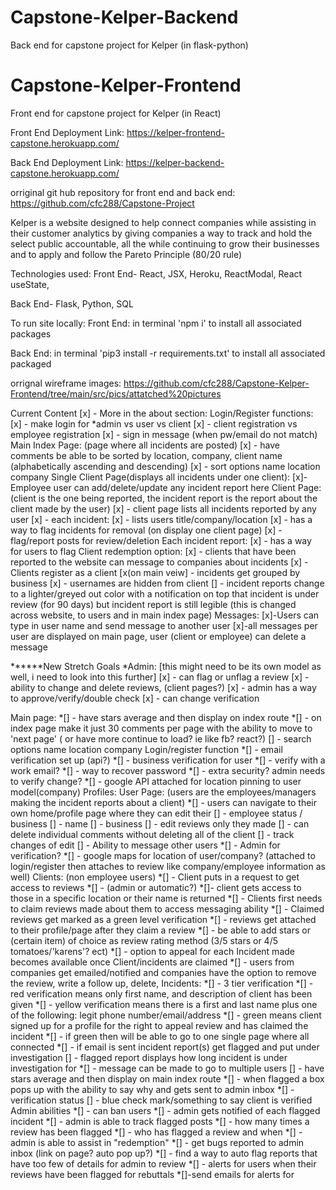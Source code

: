 # Capstone-Kelper-Backend
Back end for capstone project for Kelper (in flask-python)

# Capstone-Kelper-Frontend
Front end for capstone project for Kelper (in React)


Front End Deployment Link:
https://kelper-frontend-capstone.herokuapp.com/

Back End Deployment Link:
https://kelper-backend-capstone.herokuapp.com/

orriginal git hub repository for front end and back end:
https://github.com/cfc288/Capstone-Project


Kelper is a website designed to help connect companies while assisting in their customer analytics by giving companies a way to track and hold the select public accountable, all the while continuing to grow their businesses and to apply and follow the Pareto Principle (80/20 rule)


Technologies used:
Front End-
React, JSX, Heroku, ReactModal, React useState,

Back End-
Flask, Python, SQL






To run site locally:
Front End:
in terminal 'npm i' to install all associated packages

Back End:
in terminal 'pip3 install -r requirements.txt' to install all associated packaged 



orrignal wireframe images:
https://github.com/cfc288/Capstone-Kelper-Frontend/tree/main/src/pics/attatched%20pictures







Current Content
[x] - More in the about section:
Login/Register functions:
[x] - make login for *admin vs user vs client
[x] - client registration vs employee registration
[x] - sign in message (when pw/email do not match)
Main Index Page:
(page where all incidents are posted)
[x] - have comments be able to be sorted by location, company, client name (alphabetically ascending and descending)
[x] - sort options
name
location
company
Single Client Page(displays all incidents under one client):
[x]-Employee user can add/delete/update any incident report here
Client Page:
(client is the one being reported, the incident report is the report about the client made by the user)
[x] - client page lists all incidents reported by any user
[x] - each incident:
[x] - lists users title/company/location
[x] - has a way to flag incidents for removal (on display one client page)
[x] - flag/report posts for review/deletion
Each incident report:
[x] - has a way for users to flag
Client redemption option:
[x] - clients that have been reported to the website can
message to companies about incidents
[x] - Clients register as a client
[x(on main veiw] - incidents get grouped by business
[x] - usernames are hidden from client
[] - incident reports change to a lighter/greyed out color with a notification on top that incident is under review (for 90 days) but incident report is still legible (this is changed across website, to users and in main index page)
Messages:
[x]-Users can type in user name and send message to another user
[x]-all messages per user are displayed on main page, user (client or employee) can delete a message





******New Stretch Goals
*Admin: [this might need to be its own model as well, i need to look into this further]
[x] - can flag or unflag a review
[x] - ability to change and delete reviews, (client pages?)
[x] - admin has a way to approve/verify/double check
[x] - can change verification


Main page:
*[] - have stars average and then display on index route
*[] - on index page make it just 30 comments per page with the ability to move to 'next page' ( or have more continue to load? ie like fb? react?)
[] - search options
name
location
company
Login/register function
*[] - email verification set up (api?)
*[] - business verification for user
*[] - verify with a work email?
*[] - way to recover password
*[] - extra security? admin needs to verify change?
*[] - google API attached for location pinning to user model(company)
Profiles:
User Page:
(users are the employees/managers making the incident reports about a client)
*[] - users can navigate to their own home/profile page where they can edit their
[] - employee status / business
[] - name
[] - business
[] - edit reviews only they made
[] - can delete individual comments without deleting all of the client
[] - track changes of edit
[] - Ability to message other users
*[] - Admin for verification?
*[] - google maps for location of user/company? (attached to login/register then attaches to review like company/employee information as well)
Clients: (non employee users)
*[] - Client puts in a request to get access to reviews
*[] - (admin or automatic?)
*[]- client gets access to those in a specific location or their name is returned
*[] - Clients first needs to claim reviews made about them to access messaging ability
*[] - Claimed reviews get marked as a green level verification
*[] - reviews get attached to their profile/page after they claim a review
*[] - be able to add stars or (certain item) of choice as review rating method (3/5 stars or 4/5 tomatoes/'karens'? ect)
*[] - option to appeal for each Incident made becomes available once Client/incidents are claimed
*[] - users from companies get emailed/notified and companies have the option to remove the review, write a follow up, delete,
Incidents:
*[] - 3 tier verification
*[] - red verification means only first name, and description of client has been given
*[] - yellow verification means there is a first and last name plus one of the following: legit phone number/email/address
*[] - green means client signed up for a profile for the right to appeal review and has claimed the incident
*[] - if green then will be able to go to one single page where all connected
*[] - if email is sent incident report(s) get flagged and put under investigation
[] - flagged report displays how long incident is under investigation for
*[] - message can be made to go to multiple users
[] - have stars average and then display on main index route
*[] - when flagged a box pops up with the ability to say why and gets sent to admin inbox
*[] - verification status
	[] - blue check mark/something to say client is verified
Admin abilities
*[] - can ban users
*[] - admin gets notified of each flagged incident
*[] - admin is able to track flagged posts
*[] - how many times a review has been flagged
*[] - who has flagged a review and when
*[] - admin is able to assist in "redemption"
*[] - get bugs reported to admin inbox (link on page? auto pop up?)
*[] - find a way to auto flag reports that have too few of details for admin to review
*[] - alerts for users when their reviews have been flagged for rebuttals
*[]-send emails for alerts for


